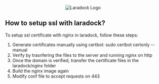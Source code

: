 <p align="center">
    <img src="https://s19.postimg.org/jblfytw9f/laradock-logo.jpg" alt="Laradock Logo"/>
</p>

## How to setup ssl with laradock?

To setup ssl certificate with nginx in laradock, follow these steps:

1. Generate certificates manually using certbot: sudo certbot certonly --manual
2. Verify by trasnfering the files to the server and running nginx on http
3. Once the domain is verified, transfer the certificate files in the laradock/nginx folder
4. Build the nginx image again
5. Modify conf file to accept requests on 443
